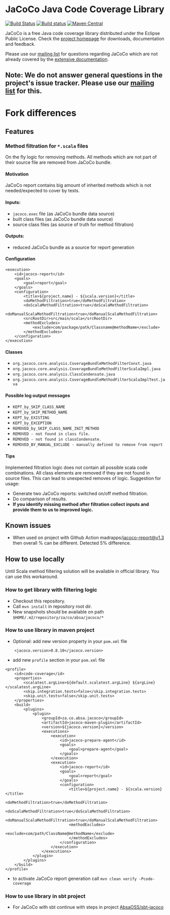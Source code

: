 JaCoCo Java Code Coverage Library
=================================

[![Build Status](https://dev.azure.com/jacoco-org/JaCoCo/_apis/build/status/JaCoCo?branchName=master)](https://dev.azure.com/jacoco-org/JaCoCo/_build/latest?definitionId=1&branchName=master)
[![Build status](https://ci.appveyor.com/api/projects/status/g28egytv4tb898d7/branch/master?svg=true)](https://ci.appveyor.com/project/JaCoCo/jacoco/branch/master)
[![Maven Central](https://img.shields.io/maven-central/v/za.co.absa.jacoco/jacoco.svg)](http://search.maven.org/#search|ga|1|za.co.absa.jacoco)

JaCoCo is a free Java code coverage library distributed under the Eclipse Public
License. Check the [project homepage](http://www.jacoco.org/jacoco)
for downloads, documentation and feedback.

Please use our [mailing list](https://groups.google.com/forum/?fromgroups=#!forum/jacoco)
for questions regarding JaCoCo which are not already covered by the
[extensive documentation](http://www.jacoco.org/jacoco/trunk/doc/).

Note: We do not answer general questions in the project's issue tracker. Please use our [mailing list](https://groups.google.com/forum/?fromgroups=#!forum/jacoco) for this.
-------------------------------------------------------------------------

# Fork differences
## Features
### Method filtration for `*.scala` files
On the fly logic for removing methods. All methods which are not part of their source file are removed from JaCoCo bundle.
#### Motivation
JaCoCo report contains big amount of inherited methods which is not needed/expected to cover by tests.
#### Inputs:
- `jacoco.exec` file (as JaCoCo bundle data source)
- built class files (as JaCoCo bundle data source)
- source class files (as source of truth for method filtration)

#### Outputs:
- reduced JaCoCo bundle as a source for report generation

#### Configuration
```
<execution>
    <id>jacoco-report</id>
    <goals>
        <goal>report</goal>
    </goals>
    <configuration>
        <title>${project.name} - ${scala.version}</title>
        <doMethodFiltration>true</doMethodFiltration>
        <doScalaMethodFiltration>true</doScalaMethodFiltration>
        <doManualScalaMethodFiltration>true</doManualScalaMethodFiltration>
        <srcRootDir>src/main/scala</srcRootDir>
        <methodExcludes>
            <exclude>com/package/patk/Classname@methodName</exclude>
        </methodExcludes>
    </configuration>
</execution>
```

#### Classes
- `org.jacoco.core.analysis.CoverageBundleMethodFilterConst.java`
- `org.jacoco.core.analysis.CoverageBundleMethodFilterScalaImpl.java`
- `org.jacoco.core.analysis.ClassCondensate.java`
- `org.jacoco.core.analysis.CoverageBundleMethodFilterScalaImplTest.java`

#### Possible log output messages
- `KEPT_by_SKIP_CLASS_NAME`
- `KEPT_by_SKIP_METHOD_NAME`
- `KEPT_by_EXISTING`
- `KEPT_by_EXCEPTION`
- `REMOVED_by_SKIP_CLASS_NAME_INIT_METHOD`
- `REMOVED - not found in class file.`
- `REMOVED - not found in classCondensate.`
- `REMOVED_BY_MANUAL_EXCLUDE - manually defined to remove from report`

#### Tips
Implemented filtration logic does not contain all possible scala code combinations. All class elements are removed if they are not found in source files. This can lead to unexpected removes of logic.
Suggestion for usage:
- Generate two JaCoCo reports: switched on/off method filtration.
- Do comparison of results.
- **If you identify missing method after filtration collect inputs and provide them to us to improved logic.**

## Known issues
- When used on project with Github Action madrapps/jacoco-report@v1.3 then overall % can be different. Detected 5% difference.


## How to use locally
Until Scala method filtering solution will be available in official library. You can use this workaround.

### How to get library with filtering logic
- Checkout this repository.
- Call `mvn install` in repository root dir.
- New snapshots should be available on path `$HOME/.m2/repository/za/co/absa/jacoco/*`

### How to use library in maven project
- Optional: add new version property in your `pom.xml` file
```
    <jacoco.version>0.8.10</jacoco.version>
```
- add new `profile` section in your `pom.xml` file
```
<profile>
    <id>code-coverage</id>
    <properties>
        <scalatest.argLine>${default.scalatest.argLine} ${argLine}</scalatest.argLine>
        <skip.integration.tests>false</skip.integration.tests>
        <skip.unit.tests>false</skip.unit.tests>
    </properties>
    <build>
        <plugins>
            <plugin>
                <groupId>za.co.absa.jacoco</groupId>
                <artifactId>jacoco-maven-plugin</artifactId>
                <version>${jacoco.version}</version>
                <executions>
                    <execution>
                        <id>jacoco-prepare-agent</id>
                        <goals>
                            <goal>prepare-agent</goal>
                        </goals>
                    </execution>
                    <execution>
                        <id>jacoco-report</id>
                        <goals>
                            <goal>report</goal>
                        </goals>
                        <configuration>
                            <title>${project.name} - ${scala.version}</title>
                            <doMethodFiltration>true</doMethodFiltration>
                            <doScalaMethodFiltration>true</doScalaMethodFiltration>
                            <doManualScalaMethodFiltration>true</doManualScalaMethodFiltration>
                            <methodExcludes>
                                <exclude>com/path/ClassName@methodName</exclude>
                            </methodExcludes>
                        </configuration>
                    </execution>
                </executions>
            </plugin>
        </plugins>
    </build>
</profile>
```
- to activate JaCoCo report generation call `mvn clean verify -Pcode-coverage`

### How to use library in sbt project
- For JaCoCo with sbt continue with steps in project [AbsaOSS/sbt-jacoco](https://github.com/AbsaOSS/sbt-jacoco)